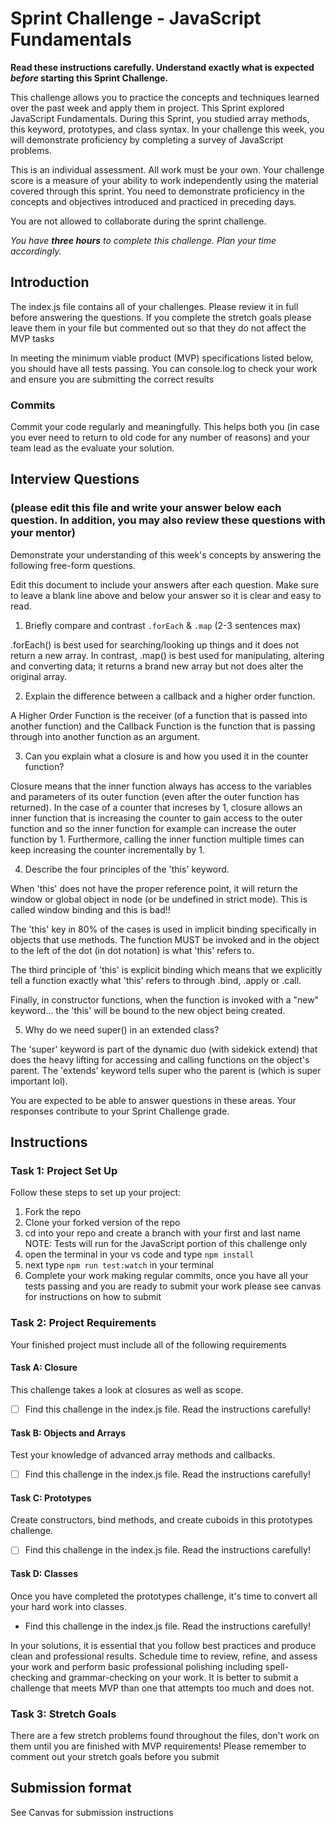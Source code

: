 # Sprint Challenge - JavaScript Fundamentals

**Read these instructions carefully. Understand exactly what is expected _before_ starting this Sprint Challenge.**

This challenge allows you to practice the concepts and techniques learned over the past week and apply them in project. This Sprint explored JavaScript Fundamentals. During this Sprint, you studied array methods, this keyword, prototypes, and class syntax. In your challenge this week, you will demonstrate proficiency by completing a survey of JavaScript problems.

This is an individual assessment. All work must be your own. Your challenge score is a measure of your ability to work independently using the material covered through this sprint. You need to demonstrate proficiency in the concepts and objectives introduced and practiced in preceding days.

You are not allowed to collaborate during the sprint challenge. 

_You have **three hours** to complete this challenge. Plan your time accordingly._


## Introduction

The index.js file contains all of your challenges. Please review it in full before answering the questions. If you complete the stretch goals please leave them in your file but commented out so that they do not affect the MVP tasks 

In meeting the minimum viable product (MVP) specifications listed below, you should have all tests passing. You can console.log to check your work and ensure you are submitting the correct results 

### Commits

Commit your code regularly and meaningfully. This helps both you (in case you ever need to return to old code for any number of reasons) and your team lead as the evaluate your solution.

## Interview Questions
### (please edit this file and write your answer below each question. In addition, you may also review these questions with your mentor)
Demonstrate your understanding of this week's concepts by answering the following free-form questions.

Edit this document to include your answers after each question. Make sure to leave a blank line above and below your answer so it is clear and easy to read.

1. Briefly compare and contrast `.forEach` & `.map` (2-3 sentences max)


.forEach() is best used for searching/looking up things and it does not return a new array. In contrast, .map() is best used for manipulating, altering and converting data; it returns a brand new array but not does alter the original array. 


2. Explain the difference between a callback and a higher order function.


A Higher Order Function is the receiver (of a function that is passed into another function) and the Callback Function is the function that is passing through into another function as an argument. 


3. Can you explain what a closure is and how you used it in the counter function? 


Closure means that the inner function always has access to the variables and parameters of its outer function (even after the outer function has returned). In the case of a counter that increses by 1, closure allows an inner function that is increasing the counter to gain access to the outer function and so the inner function for example can increase the outer function by 1. Furthermore, calling the inner function multiple times can keep increasing the counter incrementally by 1.


4. Describe the four principles of the 'this' keyword.


When 'this' does not have the proper reference point, it will return the window or global object in node (or be undefined in strict mode). This is called window binding and this is bad!!

The 'this' key in 80% of the cases is used in implicit binding specifically in objects that use methods. The function MUST be invoked and in the object to the left of the dot (in dot notation) is what 'this' refers to.

The third principle of 'this' is explicit binding which means that we explicitly tell a function exactly what 'this' refers to through .bind, .apply or .call. 

Finally, in constructor functions, when the function is invoked with a "new" keyword... the 'this' will be bound to the new object being created. 


5. Why do we need super() in an extended class?


The 'super' keyword is part of the dynamic duo (with sidekick extend) that does the heavy lifting for accessing and calling functions on the object's parent. The 'extends' keyword tells super who the parent is (which is super important lol). 



You are expected to be able to answer questions in these areas. Your responses contribute to your Sprint Challenge grade. 

## Instructions

### Task 1: Project Set Up

Follow these steps to set up your project:

1. Fork the repo
2. Clone your forked version of the repo
3. cd into your repo and create a branch with your first and last name
NOTE: Tests will run for the JavaScript portion of this challenge only
4. open the terminal in your vs code and type `npm install`
5. next type `npm run test:watch` in your terminal
6. Complete your work making regular commits, once you have all your tests passing and you are ready to submit your work please see canvas for instructions on how to submit

### Task 2: Project Requirements

Your finished project must include all of the following requirements

#### Task A: Closure

This challenge takes a look at closures as well as scope. 
* [ ] Find this challenge in the index.js file. Read the instructions carefully!

#### Task B: Objects and Arrays

Test your knowledge of advanced array methods and callbacks.
* [ ] Find this challenge in the index.js file. Read the instructions carefully!

#### Task C: Prototypes

Create constructors, bind methods, and create cuboids in this prototypes challenge.
* [ ] Find this challenge in the index.js file. Read the instructions carefully!

#### Task D: Classes

Once you have completed the prototypes challenge, it's time to convert all your hard work into classes.
* Find this challenge in the index.js file. Read the instructions carefully!

In your solutions, it is essential that you follow best practices and produce clean and professional results. Schedule time to review, refine, and assess your work and perform basic professional polishing including spell-checking and grammar-checking on your work. It is better to submit a challenge that meets MVP than one that attempts too much and does not.

### Task 3: Stretch Goals 

There are a few stretch problems found throughout the files, don't work on them until you are finished with MVP requirements! Please remember to comment out your stretch goals before you submit 

## Submission format

See Canvas for submission instructions 

